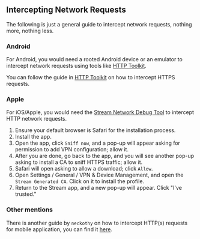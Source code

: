 ## Intercepting Network Requests

The following is just a general guide to intercept network requests, nothing more, nothing less.

### Android

For Android, you would need a rooted Android device or an emulator to intercept network requests using tools like [HTTP Toolkit](https://httptoolkit.com/).

You can follow the guide in [HTTP Toolkit](https://httptoolkit.com/docs/guides/android/) on how to intercept HTTPS requests.

### Apple

For iOS/Apple, you would need the [Stream Network Debug Tool](https://apps.apple.com/us/app/stream-network-debug-tool/id1312141691) to intercept HTTP network requests.

1. Ensure your default browser is Safari for the installation process.
2. Install the app.
3. Open the app, click `Sniff now`, and a pop-up will appear asking for permission to add VPN configuration; allow it.
4. After you are done, go back to the app, and you will see another pop-up asking to install a CA to sniff HTTPS traffic; allow it.
5. Safari will open asking to allow a download; click `Allow`.
6. Open Settings / General / VPN & Device Management, and open the `Stream Generated CA`. Click on it to install the profile.
7. Return to the Stream app, and a new pop-up will appear. Click "I've trusted."

### Other mentions

There is another guide by `neckothy` on how to intercept HTTP(s) requests for mobile application, you can find it [here](https://gist.github.com/neckothy/2f4f2a7886953376f080edba0d5a119a).
